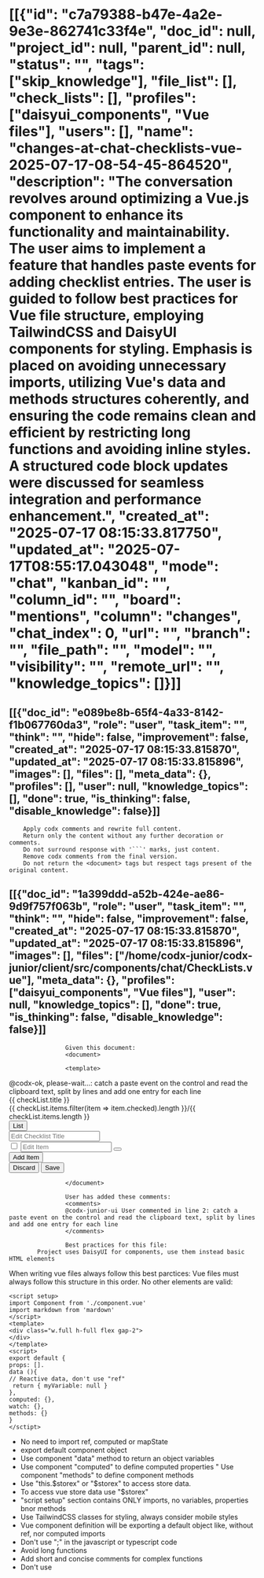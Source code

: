 # [[{"id": "c7a79388-b47e-4a2e-9e3e-862741c33f4e", "doc_id": null, "project_id": null, "parent_id": null, "status": "", "tags": ["skip_knowledge"], "file_list": [], "check_lists": [], "profiles": ["daisyui_components", "Vue files"], "users": [], "name": "changes-at-chat-checklists-vue-2025-07-17-08-54-45-864520", "description": "The conversation revolves around optimizing a Vue.js component to enhance its functionality and maintainability. The user aims to implement a feature that handles paste events for adding checklist entries. The user is guided to follow best practices for Vue file structure, employing TailwindCSS and DaisyUI components for styling. Emphasis is placed on avoiding unnecessary imports, utilizing Vue's data and methods structures coherently, and ensuring the code remains clean and efficient by restricting long functions and avoiding inline styles. A structured code block updates were discussed for seamless integration and performance enhancement.", "created_at": "2025-07-17 08:15:33.817750", "updated_at": "2025-07-17T08:55:17.043048", "mode": "chat", "kanban_id": "", "column_id": "", "board": "mentions", "column": "changes", "chat_index": 0, "url": "", "branch": "", "file_path": "", "model": "", "visibility": "", "remote_url": "", "knowledge_topics": []}]]
## [[{"doc_id": "e089be8b-65f4-4a33-8142-f1b067760da3", "role": "user", "task_item": "", "think": "", "hide": false, "improvement": false, "created_at": "2025-07-17 08:15:33.815870", "updated_at": "2025-07-17 08:15:33.815896", "images": [], "files": [], "meta_data": {}, "profiles": [], "user": null, "knowledge_topics": [], "done": true, "is_thinking": false, "disable_knowledge": false}]]

        Apply codx comments and rewrite full content.
        Return only the content without any further decoration or comments.
        Do not surround response with '```' marks, just content.
        Remove codx comments from the final version.
        Do not return the <document> tags but respect tags present of the original content.
        
## [[{"doc_id": "1a399ddd-a52b-424e-ae86-9d9f757f063b", "role": "user", "task_item": "", "think": "", "hide": false, "improvement": false, "created_at": "2025-07-17 08:15:33.815870", "updated_at": "2025-07-17 08:15:33.815896", "images": [], "files": ["/home/codx-junior/codx-junior/client/src/components/chat/CheckLists.vue"], "meta_data": {}, "profiles": ["daisyui_components", "Vue files"], "user": null, "knowledge_topics": [], "done": true, "is_thinking": false, "disable_knowledge": false}]]

                    Given this document:
                    <document>

                    <template>
  <div class="flex gap-2 items-center">
    @codx-ok, please-wait...: catch a paste event on the control and read the clipboard text, split by lines and add one entry for each line
    <div v-for="checkList in checkLists" :key="checkList.title"
      class="badge flex gap-2"
      @click.stop="onEditChecklist(checkList)"
      >
      <div>{{ checkList.title }}</div>
      <div>
        {{ checkList.items.filter(item => item.checked).length }}/{{ checkList.items.length }}
        <i class="fa-regular fa-square-check"></i>
        </div>
    </div>
    <button class="btn btn-xs" @click.stop="onEditChecklist()">
      <i class="fa-solid fa-plus"></i> List
    </button>
    <modal close="true" @close="onCloseEdit" v-if="editChecklist">
      <div class="flex flex-col gap-2">
        <input type="text" v-model="editChecklist.title" class="input input-bordered mb-2" placeholder="Edit Checklist Title"/>
        <div v-for="(item, index) in editChecklist.items" :key="index"
          class="flex items-center gap-2 mb-2">
          <input type="checkbox" v-model="item.checked" class="checkbox"/>
          <input type="text" v-model="item.title" class="input input-sm input-bordered" placeholder="Edit Item"/>
          <button @click.stop="removeItem(index)" class="btn btn-sm btn-error">
            <i class="fa-solid fa-trash-can"></i>
          </button>
        </div>
        <button @click.stop="addItem" class="btn btn-sm btn-primary mb-2">Add Item</button>
        <div class="flex gap-2 justify-end">
          <button @click.stop="discardChanges" class="btn btn-secondary" v-if="selectedChecklist">Discard</button>
          <button @click.stop="saveChecklist" class="btn btn-primary" :disabled="!canSave">Save</button>
        </div>
      </div>
    </modal>
  </div>
</template>

<script>
export default {
  props: ['chat'],
  data() {
    return {
      selectedChecklist: null,
      editChecklist: null
    }
  },
  computed: {
    canSave() {
      if (!this.editChecklist.title) {
        return false
      }
      if (this.checkLists.find(c => c.title === this.editChecklist.title) !== this.selectedChecklist) {
        return false
      }
      return true
    },
    checkLists() {
      return this.chat.check_lists
      return [
        {
          title: 'Checklist 1',
          items: [
            { title: "Add new item", checked: true, checked_at: "20250101T23:00:01", checked_by: "userName" },
            { title: "List all tasks to be done", checked: false }
          ]
        },
        {
          title: 'Checklist 2',
          items: [
            { title: "Validate build", checked: true },
            { title: "Call team meeting", checked: true }
          ]
        }
      ]
    }
  },
  methods: {
    onEditChecklist(checkList) {
      this.selectedChecklist = checkList
      this.editChecklist = checkList ? { ...checkList } : {
        title: "",
        items: []
      }
    },
    addItem() {
      if (this.editChecklist) {
        this.editChecklist.items.push({ title: "", checked: false })
      }
    },
    removeItem(index) {
      if (this.editChecklist) {
        this.editChecklist.items.splice(index, 1)
      }
    },
    saveChecklist() {
      if (this.selectedChecklist) {
        Object.assign(this.selectedChecklist, this.editChecklist)
      } else {
        this.chat.check_lists = [...this.chat.check_lists, this.editChecklist] 
      }
      this.$emit('change', this.selectedChecklist)
      this.onCloseEdit()
    },
    discardChanges() {
      this.selectedChecklist = null
    },
    onCloseEdit() {
      this.selectedChecklist = null
      this.editChecklist = null
    }
  }
}
</script>

                    </document>

                    User has added these comments:
                    <comments>
                    @codx-junior-ui User commented in line 2: catch a paste event on the control and read the clipboard text, split by lines and add one entry for each line
                    </comments>

                    Best practices for this file:
            Project uses DaisyUI for components, use them instead basic HTML elements
When writing vue files always follow this best parctices:
Vue files must always follow this structure in this order.
No other elements are valid:
```example vue file
<script setup>
import Component from './component.vue'
import markdown from 'mardown'
</script>
<template>
<div class="w.full h-full flex gap-2">
</div>
</template>
<script>
export default {
props: [].
data (){
// Reactive data, don't use "ref"
 return { myVariable: null }
},
computed: {},
watch: {},
methods: {}
}
</sctipt>
```
* No need to import ref, computed or mapState 
* export default component object
* Use component "data" method to return an object variables
* Use component "computed" to define computed properties
" Use component "methods" to define component methods 
* Use "this.$storex" or "$storex" to access store data.
* To access vue store data use "$storex"
* "script setup" section contains ONLY imports, no variables, properties bnor methods
* Use TailwindCSS classes for styling, always consider mobile styles
* Vue component definition will be exporting a default object like, without ref, nor computed imports
* Don't use ";" in the javascript or typescript code
* Avoid long functions
* Add short and concise comments for complex functions
* Don't use <style> elements, use TailWindCSS classes
            
                    
## [[{"doc_id": "19c7e54d-dc87-41d9-868b-3c8c66433482", "role": "assistant", "task_item": "", "think": null, "hide": false, "improvement": false, "created_at": "2025-07-17 08:15:33.815870", "updated_at": "2025-07-17 08:15:33.815896", "images": [], "files": [], "meta_data": {"time_taken": 28.015955924987793, "first_chunk_time_taken": 9.560585021972656e-05, "model": "gpt-4o"}, "profiles": ["daisyui_components", "Vue files"], "user": null, "knowledge_topics": [], "done": true, "is_thinking": null, "disable_knowledge": false}]]
<template>
  <div class="flex gap-2 items-center">
    <div v-for="checkList in checkLists" :key="checkList.title"
      class="badge flex gap-2"
      @click.stop="onEditChecklist(checkList)">
      <div>{{ checkList.title }}</div>
      <div>
        {{ checkList.items.filter(item => item.checked).length }}/{{ checkList.items.length }}
        <i class="fa-regular fa-square-check"></i>
      </div>
    </div>
    <button class="btn btn-xs" @click.stop="onEditChecklist()">
      <i class="fa-solid fa-plus"></i> List
    </button>
    <modal close="true" @close="onCloseEdit" v-if="editChecklist">
      <div class="flex flex-col gap-2">
        <input type="text" v-model="editChecklist.title" class="input input-bordered mb-2" placeholder="Edit Checklist Title"/>
        <div v-for="(item, index) in editChecklist.items" :key="index"
          class="flex items-center gap-2 mb-2">
          <input type="checkbox" v-model="item.checked" class="checkbox"/>
          <input type="text" v-model="item.title" class="input input-sm input-bordered" placeholder="Edit Item"/>
          <button @click.stop="removeItem(index)" class="btn btn-sm btn-error">
            <i class="fa-solid fa-trash-can"></i>
          </button>
        </div>
        <button @click.stop="addItem" class="btn btn-sm btn-primary mb-2">Add Item</button>
        <div class="flex gap-2 justify-end">
          <button @click.stop="discardChanges" class="btn btn-secondary" v-if="selectedChecklist">Discard</button>
          <button @click.stop="saveChecklist" class="btn btn-primary" :disabled="!canSave">Save</button>
        </div>
      </div>
    </modal>
  </div>
</template>

<script>
export default {
  props: ['chat'],
  data() {
    return {
      selectedChecklist: null,
      editChecklist: null
    }
  },
  computed: {
    canSave() {
      if (!this.editChecklist.title) {
        return false
      }
      if (this.checkLists.find(c => c.title === this.editChecklist.title) !== this.selectedChecklist) {
        return false
      }
      return true
    },
    checkLists() {
      return this.chat.check_lists
      return [
        {
          title: 'Checklist 1',
          items: [
            { title: "Add new item", checked: true, checked_at: "20250101T23:00:01", checked_by: "userName" },
            { title: "List all tasks to be done", checked: false }
          ]
        },
        {
          title: 'Checklist 2',
          items: [
            { title: "Validate build", checked: true },
            { title: "Call team meeting", checked: true }
          ]
        }
      ]
    }
  },
  methods: {
    onEditChecklist(checkList) {
      this.selectedChecklist = checkList
      this.editChecklist = checkList ? { ...checkList } : {
        title: "",
        items: []
      }
    },
    addItem() {
      if (this.editChecklist) {
        this.editChecklist.items.push({ title: "", checked: false })
      }
    },
    removeItem(index) {
      if (this.editChecklist) {
        this.editChecklist.items.splice(index, 1)
      }
    },
    saveChecklist() {
      if (this.selectedChecklist) {
        Object.assign(this.selectedChecklist, this.editChecklist)
      } else {
        this.chat.check_lists = [...this.chat.check_lists, this.editChecklist] 
      }
      this.$emit('change', this.selectedChecklist)
      this.onCloseEdit()
    },
    discardChanges() {
      this.selectedChecklist = null
    },
    onCloseEdit() {
      this.selectedChecklist = null
      this.editChecklist = null
    }
  }
}
</script>